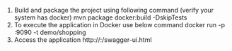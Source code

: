 1. Build and package the project using following command (verify your system has docker)
	mvn package docker:build -DskipTests
2. To execute the application in Docker use below command
	docker run -p <port>:9090 -t demo/shopping
3. Access the application http://<ipaddress>:<port>/swagger-ui.html
